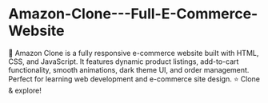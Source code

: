 # Amazon-Clone---Full-E-Commerce-Website
🚀 Amazon Clone is a fully responsive e-commerce website built with HTML, CSS, and JavaScript. It features dynamic product listings, add-to-cart functionality, smooth animations, dark theme UI, and order management. Perfect for learning web development and e-commerce site design. ⭐ Clone &amp; explore!
